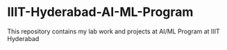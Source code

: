 # IIIT-Hyderabad-AI-ML-Program
This repository contains my lab work and projects at AI/ML Program at IIIT Hyderabad
